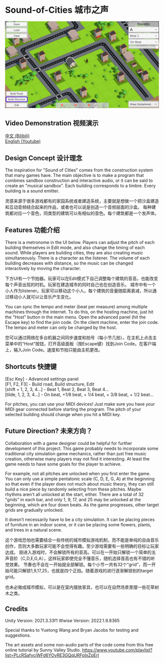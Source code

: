 # Sound-of-Cities 城市之声
![alt text](https://github.com/DavidZhang14/Sound-of-Cities/blob/main/Assets/screenshot.png)

## Video Demonstration 视频演示
[中文 (Bilibili)](https://www.bilibili.com/video/BV19m411z7uW/)  
[English (Youtube)](https://www.youtube.com/watch?v=8S8e_oA-3V8)

## Design Concept 设计理念
The inspiration for "Sound of Cities" comes from the construction system that many games have. The main objective is to make a program that combines sandbox construction and interactive audio, or it can be said to create an "musical sandbox". Each building corresponds to a timbre. Every building is a sound emitter.

灵感来源于很多游戏都有的家园系统或者建造系统，主要就是想做一个把沙盒建造和互动音频结合起来的作品，或者也可以说是创造一个音频层面的沙盒。
每种建筑都对应一个音色，同类型的建筑可以有相似的音色。每个建筑都是一个发声体。

## Features 功能介绍
There is a metronome in the UI below. Players can adjust the pitch of each building themselves in Edit mode, and also change the timing of each sound. While players are building cities, they are also creating music simultaneously. There is a character as the listener. The volume of each building decreases with distance, so the music can be changed interactively by moving the character.

下方UI有一个节拍器。玩家可以在Edit模式下自己调整每个建筑的音高，也能改变每个声音出现的时机。玩家在建造城市的同时自己也在创造音乐。
城市中有一个小人作为listener。玩家可以移动这个小人。每个建筑的音量随距离衰减，所以通过移动小人就可以让音乐产生变化。

You can sync the tempo and meter (beat per measure) among multiple machines through the internet. To do this, on the hosting machine, just hit the "Host" button in the main menu. Open the advanced panel (hit the Escape key) to find the join code. On the client machine, enter the join code. The tempo and meter can only be changed by the host. 

您可以通过网络在多台机器之间同步速度和拍号（每小节几拍）。在主机上点击主菜单中的“Host”按钮，打开高级面板（按Escape键）找到Join Code。在客户端上，输入Join Code。速度和节拍只能由主机更改。

## Shortcuts 快捷键
[Esc Key] - Advanced settings panel  
[F1, F2, F3] - Build road, Build structure, Edit  
[shift + 1, 2, 3, 4...] - Beat 1, Beat 2, Beat 3, Beat 4...  
[tilde, 1, 2, 3, 4...] - On beat, +1/8 beat, + 1/4 beat, + 3/8 beat, + 1/2 beat...

For pitches, you can use your MIDI devices! Just make sure you have your MIDI gear connected before starting the program. 
The pitch of your selected building should change when you hit a MIDI key.

## Future Direction? 未来方向？
Collaboration with a game designer could be helpful for further development of this project. This game probably needs to incorporate some traditional city simulation game mechanics, rather than just free music creation, otherwise many players may not find it interesting. At least the game needs to have some goals for the player to achieve. 

For example, not all pitches are unlocked when you first enter the game. You can only use a simple pentatonic scale (C, D, E, G, A) at the beginning so that even if the player does not much about music theory, they can still build a nice piece by randomly selecting from these pitches. Maybe rhythms aren't all unlocked at the start, either. There are a total of 32 "grids" in each bar, and only 1, 9, 17, and 25 may be unlocked at the beginning, which are four down beats. As the game progresses, other target grids are gradually unlocked.

It doesn’t necessarily have to be a city simulation. It can be placing pieces of furniture in an indoor scene, or it can be placing some flowers, plants, and trees in a natural scene.

这个游戏恐怕也需要结合一些传统的城市模拟游戏机制，而不能是单纯的自由音乐创作，否则大多数玩家可能不会觉得有趣。至少游戏需要有一些明确的目标让玩家达成。
刚进入游戏时，不会解锁所有的音高。可以在一开始只解锁一个简单的五声音阶（C,D,E,G,A），这样玩家即使完全不懂音乐，随机选择音高也有不错的听觉效果。
节奏也不会在一开始就全部解锁。每个小节一共有32个“grid”，而一开始可能只解锁1,9,17,25，也就是四个正拍。随着游戏的进行逐渐解锁别的target grid。

也未必做成城市模拟，可以是在室内摆放家具，也可以在自然场景里摆一些花草树木之类。

## Credits
Unity Version: 2021.3.33f1
Wwise Version: 2022.1.9.8365

Special thanks to Yuetong Wang and Bryan Jacobs for testing and suggestions.

The art assets and some non-audio parts of the code come from this free online tutorial by Sunny Valley Studio.
https://www.youtube.com/playlist?list=PLcRSafycjWFd6YOvRE3GQqURFpIxZpErI
